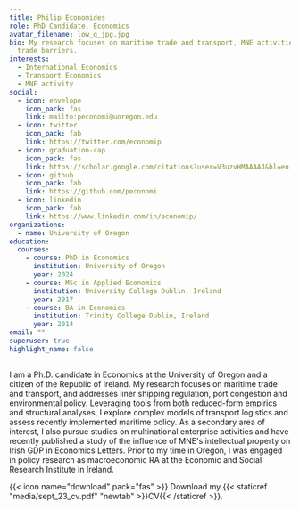 ```yaml
---
title: Philip Economides
role: PhD Candidate, Economics
avatar_filename: low_q_jpg.jpg
bio: My research focuses on maritime trade and transport, MNE activities and
  trade barriers.
interests:
  - International Economics
  - Transport Economics
  - MNE activity
social:
  - icon: envelope
    icon_pack: fas
    link: mailto:peconomi@uoregon.edu
  - icon: twitter
    icon_pack: fab
    link: https://twitter.com/economip
  - icon: graduation-cap
    icon_pack: fas
    link: https://scholar.google.com/citations?user=V3uzvHMAAAAJ&hl=en
  - icon: github
    icon_pack: fab
    link: https://github.com/peconomi
  - icon: linkedin
    icon_pack: fab
    link: https://www.linkedin.com/in/economip/
organizations:
  - name: University of Oregon
education:
  courses:
    - course: PhD in Economics
      institution: University of Oregon
      year: 2024
    - course: MSc in Applied Economics
      institution: University College Dublin, Ireland
      year: 2017
    - course: BA in Economics
      institution: Trinity College Dublin, Ireland
      year: 2014
email: ""
superuser: true
highlight_name: false
---
```


I am a Ph.D. candidate in Economics at the University of Oregon and a citizen of the Republic of Ireland. 
My research focuses on maritime trade and transport, and addresses liner shipping regulation, port congestion and environmental policy. 
Leveraging tools from both reduced-form empirics and structural analyses, I explore complex models of transport logistics and assess recently implemented maritime policy. 
As a secondary area of interest, I also pursue studies on multinational enterprise activities and have recently published a study of the influence of MNE's intellectual property on Irish GDP in Economics Letters.
Prior to my time in Oregon, I was engaged in policy research as macroeconomic RA at the Economic and Social Research Institute in Ireland.


{{< icon name="download" pack="fas" >}} Download my {{< staticref "media/sept_23_cv.pdf" "newtab" >}}CV{{< /staticref >}}.
